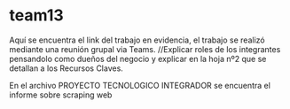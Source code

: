# team13 
Aquí se encuentra el link del trabajo en evidencia, el trabajo se realizó mediante una reunión grupal via Teams.
//Explicar roles de los integrantes pensandolo como dueños del negocio y explicar en la hoja nº2 que se detallan a los Recursos Claves.

En el archivo PROYECTO TECNOLOGICO INTEGRADOR se encuentra el informe sobre scraping web
